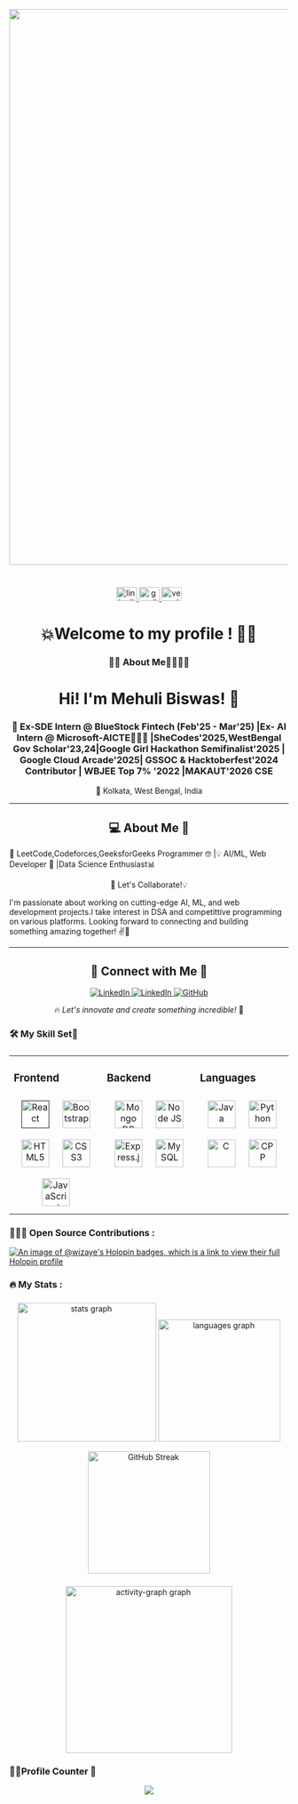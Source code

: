 <div align="center">
<img src="https://cdna.artstation.com/p/assets/images/images/028/102/058/original/pixel-jeff-matrix-s.gif?1593487263" height=auto  width=1000>
</div>  
</br>

###

<div align="center">
  <a href="https://www.linkedin.com/in/mehuli-biswas-817246334/" target="_blank">
    <img src="https://raw.githubusercontent.com/maurodesouza/profile-readme-generator/master/src/assets/icons/social/linkedin/default.svg" width="37" height="25" alt="linkedin logo"  />
  </a>
  <a href="mailto:mehulibiswas16@gmail.com" target="_blank">
    <img src="https://raw.githubusercontent.com/maurodesouza/profile-readme-generator/master/src/assets/icons/social/gmail/default.svg" width="37" height="25" alt="gmail logo"  />
  </a>
  <a href="https://mehulibiswas.vercel.app" target="_blank">
    <img src="https://raw.githubusercontent.com/maurodesouza/profile-readme-generator/master/src/assets/icons/social/instagram/default.svg" width="37" height="25" alt="vercel logo"  />
  </a>
</div>


###

<h1 align="center">💥Welcome to my profile ! 🌟👀</h1>

###

<h3 align="center">👩‍💻 About Me👩‍🎓🙅‍♀️</h3>

###

<div align="center">

# Hi! I'm Mehuli Biswas! 🚀  
### 💼 Ex-SDE Intern @ BlueStock Fintech (Feb'25 - Mar'25) |Ex- AI Intern @ Microsoft-AICTE🧑🏻‍💻 |SheCodes'2025,WestBengal Gov Scholar'23,24|Google Girl Hackathon Semifinalist'2025 | Google Cloud Arcade'2025| GSSOC & Hacktoberfest'2024 Contributor | WBJEE Top 7% '2022 |MAKAUT'2026 CSE
📍 Kolkata, West Bengal, India  

---
## 💻 About Me 🌟
<p align="left">
📝 LeetCode,Codeforces,GeeksforGeeks Programmer 🤓 |💡 AI/ML, Web Developer 🤖 |Data Science Enthusiast📊  
</p>
🚀 Let's Collaborate!💡
<p align="left">
I'm passionate about working on cutting-edge AI, ML, and web development projects.I take interest in DSA and competittive programming on various platforms. Looking forward to connecting and building something amazing together! ✌👯  
</p>

---

## 🔗 Connect with Me 🤝
<p align="center">
<a href="https://www.linkedin.com/in/mehuli-biswas-817246334/">
  <img src="https://img.shields.io/badge/LinkedIn-blue?style=for-the-badge&logo=linkedin" alt="LinkedIn">
</a>

  <a href="https://codeforces.com/profile/mehulibiswas16">
  <img src="https://img.shields.io/badge/LinkedIn-blue?style=for-the-badge&logo=codeforces" alt="LinkedIn">
</a>
  
<a href="https://github.com/Sanchita76">
  <img src="https://img.shields.io/badge/GitHub-black?style=for-the-badge&logo=github" alt="GitHub">
</a>
</p>

🔥 *Let's innovate and create something incredible!* 🚀

</div>

###

<h3 align="left">🛠 My Skill Set🥉  </h3>

### <table><tr><td valign="top" width="33%">



### Frontend  
<div align="center">  
<a href="" target="_blank"><img style="margin: 10px" src="https://skillicons.dev/icons?i=react" alt="React" height="50" /></a>  
<a href="https://user-images.githubusercontent.com/74038190/212257454-16e3712e-945a-4ca2-b238-408ad0bf87e6.gif" target="_blank"><img style="margin: 10px" src="https://skillicons.dev/icons?i=bootstrap" alt="Bootstrap" height="50" /></a>  
<a href="https://en.wikipedia.org/wiki/HTML5" target="_blank"><img style="margin: 10px" src="https://skillicons.dev/icons?i=html" alt="HTML5" height="50" /></a>  
<a href="https://www.w3schools.com/css/" target="_blank"><img style="margin: 10px" src="https://skillicons.dev/icons?i=css" alt="CSS3" height="50" /></a>  
<a href="https://www.javascript.com/" target="_blank"><img style="margin: 10px" src="https://skillicons.dev/icons?i=js" alt="JavaScript" height="50" /></a>   
  
</div>

</td><td valign="top" width="33%">



### Backend  
<div align="center">  
<a href="https://www.mongodb.com/" target="_blank"><img style="margin: 10px" src="https://skillicons.dev/icons?i=mongodb" alt="Mongo DB" height="50" /></a> 
<a href="https://nodejs.org/" target="_blank"><img style="margin: 10px" src="https://skillicons.dev/icons?i=nodejs" alt="Node JS" height="50" /></a>
<a href="https://expressjs.com/" target="_blank"><img style="margin: 10px" src="https://skillicons.dev/icons?i=express" alt="Express.js" height="50" /></a>    
<a href="https://www.mysql.com/" target="_blank"><img style="margin: 10px" src="https://skillicons.dev/icons?i=mysql" alt="MySQL" height="50" /></a>  
</div>
</td><td valign="top" width="33%">



### Languages  
<div align="center">  
<a href="https://www.java.com/" target="_blank"><img style="margin: 10px" src="https://skillicons.dev/icons?i=java" alt="Java" height="50" /></a>  
<a href="https://www.python.org/" target="_blank"><img style="margin: 10px" src="https://skillicons.dev/icons?i=python" alt="Python" height="50" /></a>  
<a href="https://www.cprogramming.com/" target="_blank"><img style="margin: 10px" src="https://skillicons.dev/icons?i=c" alt="C" height="50" /></a>  
<a href="https://www.cppprogramming.com/" target="_blank"><img style="margin: 10px" src="https://skillicons.dev/icons?i=cpp" alt="CPP" height="50" /></a> 
</div>

</td></tr></table>  

###

<h3 align="left">🧑🏻‍💻 Open Source Contributions :</h3> 

[![An image of @wizaye's Holopin badges, which is a link to view their full Holopin profile](https://holopin.me/wizaye)](https://holopin.io/@wizaye)


###

<h3 align="left">🔥   My Stats :</h3>

###

<div align="center">
  <img src="https://github-readme-stats.vercel.app/api?username=Sanchita76&show_icons=true&count_private=true&hide_border=false&theme=tokyonight" height="250" alt="stats graph"  />

  <img src="https://github-readme-stats.vercel.app/api/top-langs?username=Sanchita76&locale=en&hide_title=false&layout=compact&card_width=320&langs_count=5&theme=tokyonight&hide_border=false&order=2" height="220" alt="languages graph"  />

 <a href="https://git.io/streak-stats"><img src="https://streak-stats.demolab.com?user=Sanchita76&theme=tokyonight&hide_border=false&border_radius=5&order=3" height="220" alt="GitHub Streak" /></a>
</div>

###

<div align="center">
  <img src="https://github-readme-activity-graph.vercel.app/graph?username=Sanchita76&radius=16&bg_color=1a1b27&color=c0caf5&line=9e4c98&point=f7768e&area=true&order=5" height="300" alt="activity-graph graph"  />
  
</div>

### 🎉✨Profile Counter 👀

<div align="center">
  <img src="https://profile-counter.glitch.me/Sanchita76/count.svg?"  />
</div>

###
